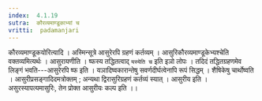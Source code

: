 ```yaml
---
index:  4.1.19
sutra:  कौरव्यमाण्डूकाभ्यां च
vritti:  padamanjari
---
```


कौरव्यमाण्डूकयोरित्यादि । अस्मिन्सूत्रे आसुरेरपि ग्रहणं कर्तव्यम् । आसुरिकौरव्यमाण्डूकेभ्यश्चेति वक्तव्यमित्यर्थः ।
आसुरायणीति । ष्फस्य तद्धितत्वाद् `यस्येति च` इति इञो लोपः । तदिदं तद्धितग्रहणमेव लिङ्गं भवति---आसुरेरपि ष्फ इति । यञादिष्वकारान्तेषु सवर्णदीर्घत्वेनापि रूपं सिद्धम् । शैषिकेषु चार्थोष्वति । आसुरीप्रसङ्गादिदमत्रोक्तम् ; अन्यथा द्विरासुरिग्रहणं कर्तव्यं स्यात् । आसुरीय इति । असुरस्यापत्यमासुरिः, तेन प्रोक्त आसुरीयः कल्प इति ।।
